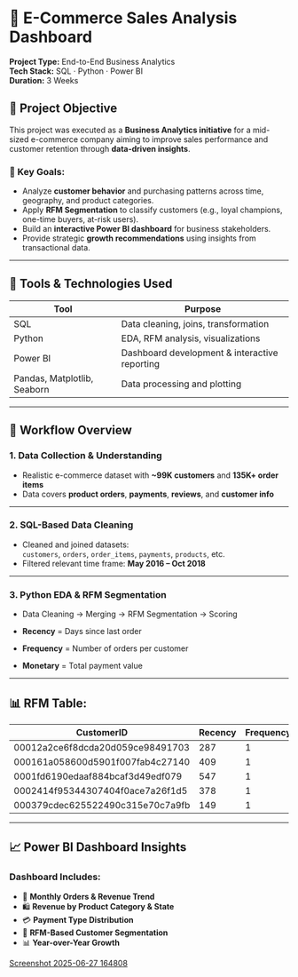 # 🛒 E-Commerce Sales Analysis Dashboard

**Project Type:** End-to-End Business Analytics  
**Tech Stack:** SQL · Python · Power BI  
**Duration:** 3 Weeks  

## 📌 Project Objective

This project was executed as a **Business Analytics initiative** for a mid-sized e-commerce company aiming to improve sales performance and customer retention through **data-driven insights**.

### 🎯 Key Goals:
- Analyze **customer behavior** and purchasing patterns across time, geography, and product categories.
- Apply **RFM Segmentation** to classify customers (e.g., loyal champions, one-time buyers, at-risk users).
- Build an **interactive Power BI dashboard** for business stakeholders.
- Provide strategic **growth recommendations** using insights from transactional data.

---

## 🧰 Tools & Technologies Used

| Tool      | Purpose                                         |
|-----------|-------------------------------------------------|
| SQL       | Data cleaning, joins, transformation            |
| Python    | EDA, RFM analysis, visualizations               |
| Power BI  | Dashboard development & interactive reporting   |
| Pandas, Matplotlib, Seaborn | Data processing and plotting |

---
## 🔁 Workflow Overview

### 1. Data Collection & Understanding
- Realistic e-commerce dataset with **~99K customers** and **135K+ order items**
- Data covers **product orders**, **payments**, **reviews**, and **customer info**

---

### 2. SQL-Based Data Cleaning
- Cleaned and joined datasets:  
  `customers`, `orders`, `order_items`, `payments`, `products`, etc.
- Filtered relevant time frame: **May 2016 – Oct 2018**

---

### 3. Python EDA & RFM Segmentation
- Data Cleaning → Merging → RFM Segmentation → Scoring

- **Recency** = Days since last order  
- **Frequency** = Number of orders per customer  
- **Monetary** = Total payment value 

---

## 📊 RFM Table:

| CustomerID                          | Recency | Frequency | Monetary | R | F | M | RFM_Score |
|-------------------------------------|---------|-----------|----------|---|---|---|-----------|
| 00012a2ce6f8dcda20d059ce98491703    | 287     | 1         | 114.74   | 2 | 1 | 3 | 6         |
| 000161a058600d5901f007fab4c27140    | 409     | 1         | 67.41    | 1 | 1 | 2 | 4         |
| 0001fd6190edaaf884bcaf3d49edf079    | 547     | 1         | 195.42   | 1 | 1 | 4 | 6         |
| 0002414f95344307404f0ace7a26f1d5    | 378     | 1         | 179.35   | 1 | 1 | 4 | 6         |
| 000379cdec625522490c315e70c7a9fb    | 149     | 1         | 107.01   | 3 | 1 | 3 | 7         |

---

## 📈 Power BI Dashboard Insights

### Dashboard Includes:
- 📅 **Monthly Orders & Revenue Trend**
- 🛍️ **Revenue by Product Category & State**
- 💳 **Payment Type Distribution**
- 👥 **RFM-Based Customer Segmentation**
- 📊 **Year-over-Year Growth**

[Screenshot 2025-06-27 164808](https://github.com/user-attachments/assets/318a2088-19b4-4f92-9ff2-204211327d1a)

